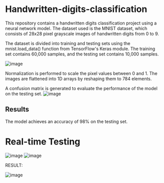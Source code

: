 # Handwritten-digits-classification


This repository contains a handwritten digits classification project using a neural network model. The dataset used is the MNIST dataset, which consists of 28x28 pixel grayscale images of handwritten digits from 0 to 9.

The dataset is divided into training and testing sets using the mnist.load_data() function from TensorFlow's Keras module. The training set contains 60,000 samples, and the testing set contains 10,000 samples.

![image](https://github.com/drishtiuppal/Handwritten-digits-classification/assets/90601730/1bac4b6c-d755-4754-a68f-9ab4cdc4aa75)


Normalization is performed to scale the pixel values between 0 and 1.
The images are flattened into 1D arrays by reshaping them to 784 elements.

A confusion matrix is generated to evaluate the performance of the model on the testing set.
![image](https://github.com/drishtiuppal/Handwritten-digits-classification/assets/90601730/a1278e8c-f464-43a6-8de5-230e1e200102)

## Results
The model achieves an accuracy of 98% on the testing set.

# Real-time Testing

![image](https://github.com/drishtiuppal/Handwritten-digits-classification/assets/90601730/4103fdd6-9e52-4ca8-ba04-74f9806f7cec)
![image](https://github.com/drishtiuppal/Handwritten-digits-classification/assets/90601730/258b2f5c-8f46-4414-ae22-fda8946abf05)

RESULT:

![image](https://github.com/drishtiuppal/Handwritten-digits-classification/assets/90601730/cb1267b6-b424-4951-8881-7cc42f0c7469)


